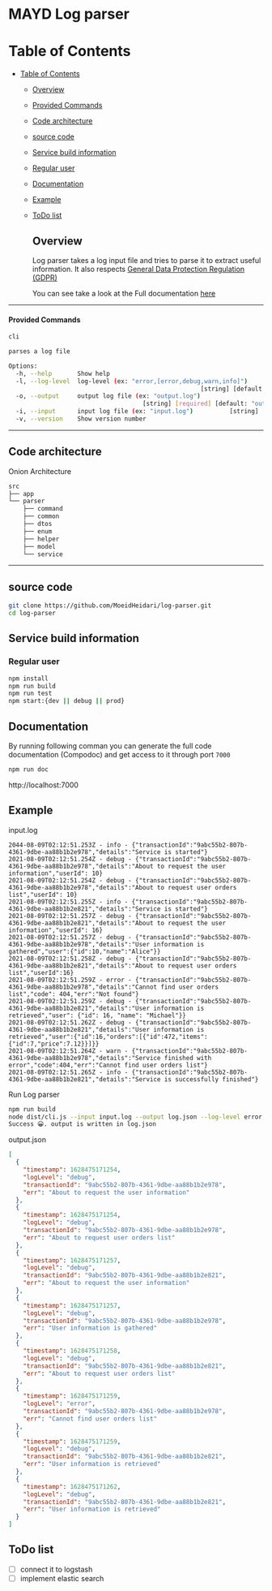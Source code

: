 # MAYD Log parser

# Table of Contents

- [Table of Contents](#table-of-contents)
  - [Overview](#overview)
  - [Provided Commands](#provided-commands)
  - [Code architecture](#code-architecture)
  - [source code](#source-code)
  - [Service build information](#service-build-information)
  - [Regular user](#regular-user)
  - [Documentation](#documentation)
  - [Example](#example)
  - [ToDo list](#todo-list)
    
    ## Overview
    
    Log parser takes a log input file and tries to parse it to extract useful information. It also respects [General Data Protection Regulation (GDPR)](https://gdpr-info.eu/)
    
    You can see take a look  at the Full documentation [here](https://github.com/MoeidHeidari/log-parser/blob/main/full-documentation.md)

---

#### Provided Commands

```bash
cli

parses a log file

Options:
  -h, --help       Show help                                           [boolean]
  -l, --log-level  log-level (ex: "error,[error,debug,warn,info]")
                                                     [string] [default: "error"]
  -o, --output     output log file (ex: "output.log")
                                     [string] [required] [default: "output.log"]
  -i, --input      input log file (ex: "input.log")          [string] [required]
  -v, --version    Show version number                                 [boolean]
```

---

## Code architecture

Onion Architecture

```bash
src
├── app
└── parser
    ├── command
    ├── common
    ├── dtos
    ├── enum
    ├── helper
    ├── model
    └── service
```

---

## source code

```bash
git clone https://github.com/MoeidHeidari/log-parser.git
cd log-parser
```

## Service build information

### Regular user

```bash
npm install
npm run build
npm run test
npm start:{dev || debug || prod}
```

## Documentation

By running following comman you can generate the full code documentation (Compodoc) and get access to it through port `7000`

```bash
npm run doc
```

http://localhost:7000

## Example

input.log

```textile
2044-08-09T02:12:51.253Z - info - {"transactionId":"9abc55b2-807b-4361-9dbe-aa88b1b2e978","details":"Service is started"}
2021-08-09T02:12:51.254Z - debug - {"transactionId":"9abc55b2-807b-4361-9dbe-aa88b1b2e978","details":"About to request the user information","userId": 10}
2021-08-09T02:12:51.254Z - debug - {"transactionId":"9abc55b2-807b-4361-9dbe-aa88b1b2e978","details":"About to request user orders list","userId": 10}
2021-08-09T02:12:51.255Z - info - {"transactionId":"9abc55b2-807b-4361-9dbe-aa88b1b2e821","details":"Service is started"}
2021-08-09T02:12:51.257Z - debug - {"transactionId":"9abc55b2-807b-4361-9dbe-aa88b1b2e821","details":"About to request the user information","userId": 16}
2021-08-09T02:12:51.257Z - debug - {"transactionId":"9abc55b2-807b-4361-9dbe-aa88b1b2e978","details":"User information is gathered","user":{"id":10,"name":"Alice"}}
2021-08-09T02:12:51.258Z - debug - {"transactionId":"9abc55b2-807b-4361-9dbe-aa88b1b2e821","details":"About to request user orders list","userId":16}
2021-08-09T02:12:51.259Z - error - {"transactionId":"9abc55b2-807b-4361-9dbe-aa88b1b2e978","details":"Cannot find user orders list","code": 404,"err":"Not found"}
2021-08-09T02:12:51.259Z - debug - {"transactionId":"9abc55b2-807b-4361-9dbe-aa88b1b2e821","details":"User information is retrieved","user": {"id": 16, "name": "Michael"}}
2021-08-09T02:12:51.262Z - debug - {"transactionId":"9abc55b2-807b-4361-9dbe-aa88b1b2e821","details":"User information is retrieved","user":{"id":16,"orders":[{"id":472,"items":{"id":7,"price":7.12}}]}}
2021-08-09T02:12:51.264Z - warn - {"transactionId":"9abc55b2-807b-4361-9dbe-aa88b1b2e978","details":"Service finished with error","code":404,"err":"Cannot find user orders list"}
2021-08-09T02:12:51.265Z - info - {"transactionId":"9abc55b2-807b-4361-9dbe-aa88b1b2e821","details":"Service is successfully finished"}
```

Run Log parser

```bash
npm run build
node dist/cli.js --input input.log --output log.json --log-level error,debug
Success 😀. output is written in log.json
```

output.json

```json
[
  {
    "timestamp": 1628475171254,
    "logLevel": "debug",
    "transactionId": "9abc55b2-807b-4361-9dbe-aa88b1b2e978",
    "err": "About to request the user information"
  },
  {
    "timestamp": 1628475171254,
    "logLevel": "debug",
    "transactionId": "9abc55b2-807b-4361-9dbe-aa88b1b2e978",
    "err": "About to request user orders list"
  },
  {
    "timestamp": 1628475171257,
    "logLevel": "debug",
    "transactionId": "9abc55b2-807b-4361-9dbe-aa88b1b2e821",
    "err": "About to request the user information"
  },
  {
    "timestamp": 1628475171257,
    "logLevel": "debug",
    "transactionId": "9abc55b2-807b-4361-9dbe-aa88b1b2e978",
    "err": "User information is gathered"
  },
  {
    "timestamp": 1628475171258,
    "logLevel": "debug",
    "transactionId": "9abc55b2-807b-4361-9dbe-aa88b1b2e821",
    "err": "About to request user orders list"
  },
  {
    "timestamp": 1628475171259,
    "logLevel": "error",
    "transactionId": "9abc55b2-807b-4361-9dbe-aa88b1b2e978",
    "err": "Cannot find user orders list"
  },
  {
    "timestamp": 1628475171259,
    "logLevel": "debug",
    "transactionId": "9abc55b2-807b-4361-9dbe-aa88b1b2e821",
    "err": "User information is retrieved"
  },
  {
    "timestamp": 1628475171262,
    "logLevel": "debug",
    "transactionId": "9abc55b2-807b-4361-9dbe-aa88b1b2e821",
    "err": "User information is retrieved"
  }
]
```

## ToDo list

- [ ] connect it to logstash
- [ ] implement elastic search

## 


